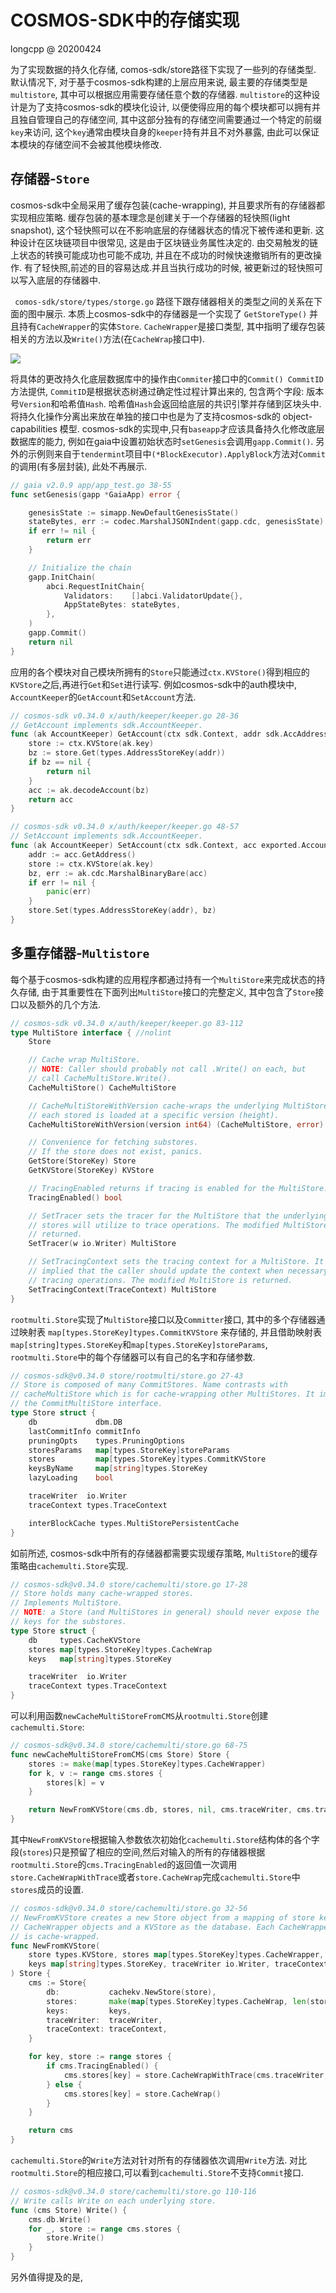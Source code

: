 # COSMOS-SDK中的存储实现

longcpp @ 20200424

为了实现数据的持久化存储, comos-sdk/store路径下实现了一些列的存储类型. 默认情况下, 对于基于cosmos-sdk构建的上层应用来说, 最主要的存储类型是`multistore`, 其中可以根据应用需要存储任意个数的存储器. `multistore`的这种设计是为了支持cosmos-sdk的模块化设计, 以便使得应用的每个模块都可以拥有并且独自管理自己的存储空间, 其中这部分独有的存储空间需要通过一个特定的前缀`key`来访问, 这个`key`通常由模块自身的`keeper`持有并且不对外暴露, 由此可以保证本模块的存储空间不会被其他模块修改.

## 存储器-`Store`

cosmos-sdk中全局采用了缓存包装(cache-wrapping), 并且要求所有的存储器都实现相应策略. 缓存包装的基本理念是创建关于一个存储器的轻快照(light snapshot), 这个轻快照可以在不影响底层的存储器状态的情况下被传递和更新. 这种设计在区块链项目中很常见, 这是由于区块链业务属性决定的. 由交易触发的链上状态的转换可能成功也可能不成功, 并且在不成功的时候快速撤销所有的更改操作. 有了轻快照,前述的目的容易达成.并且当执行成功的时候, 被更新过的轻快照可以写入底层的存储器中.

` comos-sdk/store/types/storge.go` 路径下跟存储器相关的类型之间的关系在下面的图中展示. 本质上cosmos-sdk中的存储器是一个实现了 `GetStoreType()` 并且持有`CacheWrapper`的实体`Store`. `CacheWrapper`是接口类型, 其中指明了缓存包装相关的方法以及`Write()`方法(在`CacheWrap`接口中). 

![](./images/cosmos-store.png)

将具体的更改持久化底层数据库中的操作由`Commiter`接口中的`Commit() CommitID`方法提供, `CommitID`是根据状态树通过确定性过程计算出来的, 包含两个字段: 版本号`Version`和哈希值`Hash`. 哈希值`Hash`会返回给底层的共识引擎并存储到区块头中. 将持久化操作分离出来放在单独的接口中也是为了支持cosmos-sdk的 object-capabilities 模型. cosmos-sdk的实现中,只有`baseapp`才应该具备持久化修改底层数据库的能力, 例如在gaia中设置初始状态时`setGenesis`会调用`gapp.Commit()`. 另外的示例则来自于`tendermint`项目中`(*BlockExecutor).ApplyBlock`方法对`Commit`的调用(有多层封装), 此处不再展示.

```go
// gaia v2.0.9 app/app_test.go 38-55
func setGenesis(gapp *GaiaApp) error {

	genesisState := simapp.NewDefaultGenesisState()
	stateBytes, err := codec.MarshalJSONIndent(gapp.cdc, genesisState)
	if err != nil {
		return err
	}

	// Initialize the chain
	gapp.InitChain(
		abci.RequestInitChain{
			Validators:    []abci.ValidatorUpdate{},
			AppStateBytes: stateBytes,
		},
	)
	gapp.Commit()
	return nil
}
```

应用的各个模块对自己模块所拥有的`Store`只能通过`ctx.KVStore()`得到相应的`KVStore`之后,再进行`Get`和`Set`进行读写. 例如cosmos-sdk中的auth模块中, `AccountKeeper`的`GetAccount`和`SetAccount`方法.

```go
// cosmos-sdk v0.34.0 x/auth/keeper/keeper.go 28-36
// GetAccount implements sdk.AccountKeeper.
func (ak AccountKeeper) GetAccount(ctx sdk.Context, addr sdk.AccAddress) exported.Account {
	store := ctx.KVStore(ak.key)
	bz := store.Get(types.AddressStoreKey(addr))
	if bz == nil {
		return nil
	}
	acc := ak.decodeAccount(bz)
	return acc
}

// cosmos-sdk v0.34.0 x/auth/keeper/keeper.go 48-57
// SetAccount implements sdk.AccountKeeper.
func (ak AccountKeeper) SetAccount(ctx sdk.Context, acc exported.Account) {
	addr := acc.GetAddress()
	store := ctx.KVStore(ak.key)
	bz, err := ak.cdc.MarshalBinaryBare(acc)
	if err != nil {
		panic(err)
	}
	store.Set(types.AddressStoreKey(addr), bz)
}
```

## 多重存储器-`Multistore`

每个基于cosmos-sdk构建的应用程序都通过持有一个`MultiStore`来完成状态的持久存储, 由于其重要性在下面列出`MultiStore`接口的完整定义, 其中包含了`Store`接口以及额外的几个方法.

```go
// cosmos-sdk v0.34.0 x/auth/keeper/keeper.go 83-112
type MultiStore interface { //nolint
	Store

	// Cache wrap MultiStore.
	// NOTE: Caller should probably not call .Write() on each, but
	// call CacheMultiStore.Write().
	CacheMultiStore() CacheMultiStore

	// CacheMultiStoreWithVersion cache-wraps the underlying MultiStore where
	// each stored is loaded at a specific version (height).
	CacheMultiStoreWithVersion(version int64) (CacheMultiStore, error)

	// Convenience for fetching substores.
	// If the store does not exist, panics.
	GetStore(StoreKey) Store
	GetKVStore(StoreKey) KVStore

	// TracingEnabled returns if tracing is enabled for the MultiStore.
	TracingEnabled() bool

	// SetTracer sets the tracer for the MultiStore that the underlying
	// stores will utilize to trace operations. The modified MultiStore is
	// returned.
	SetTracer(w io.Writer) MultiStore

	// SetTracingContext sets the tracing context for a MultiStore. It is
	// implied that the caller should update the context when necessary between
	// tracing operations. The modified MultiStore is returned.
	SetTracingContext(TraceContext) MultiStore
}
```

`rootmulti.Store`实现了`MultiStore`接口以及`Committer`接口,  其中的多个存储器通过映射表 `map[types.StoreKey]types.CommitKVStore` 来存储的, 并且借助映射表`map[string]types.StoreKey`和`map[types.StoreKey]storeParams`, `rootmulti.Store`中的每个存储器可以有自己的名字和存储参数.

```go
// cosmos-sdk@v0.34.0 store/rootmulti/store.go 27-43
// Store is composed of many CommitStores. Name contrasts with
// cacheMultiStore which is for cache-wrapping other MultiStores. It implements
// the CommitMultiStore interface.
type Store struct {
	db             dbm.DB
	lastCommitInfo commitInfo
	pruningOpts    types.PruningOptions
	storesParams   map[types.StoreKey]storeParams
	stores         map[types.StoreKey]types.CommitKVStore
	keysByName     map[string]types.StoreKey
	lazyLoading    bool

	traceWriter  io.Writer
	traceContext types.TraceContext

	interBlockCache types.MultiStorePersistentCache
}
```

如前所述, cosmos-sdk中所有的存储器都需要实现缓存策略, `MultiStore`的缓存策略由`cachemulti.Store`实现.

```go
// cosmos-sdk@v0.34.0 store/cachemulti/store.go 17-28
// Store holds many cache-wrapped stores.
// Implements MultiStore.
// NOTE: a Store (and MultiStores in general) should never expose the
// keys for the substores.
type Store struct {
	db     types.CacheKVStore
	stores map[types.StoreKey]types.CacheWrap
	keys   map[string]types.StoreKey

	traceWriter  io.Writer
	traceContext types.TraceContext
}
```

可以利用函数`newCacheMultiStoreFromCMS`从`rootmulti.Store`创建`cachemulti.Store`:

```go
// cosmos-sdk@v0.34.0 store/cachemulti/store.go 68-75
func newCacheMultiStoreFromCMS(cms Store) Store {
	stores := make(map[types.StoreKey]types.CacheWrapper)
	for k, v := range cms.stores {
		stores[k] = v
	}

	return NewFromKVStore(cms.db, stores, nil, cms.traceWriter, cms.traceContext)
}
```

其中`NewFromKVStore`根据输入参数依次初始化`cachemulti.Store`结构体的各个字段(`stores`)只是预留了相应的空间,然后对输入的所有的存储器根据`rootmulti.Store`的`cms.TracingEnabled`的返回值一次调用`store.CacheWrapWithTrace`或者`store.CacheWrap`完成`cachemulti.Store`中`stores`成员的设置.

```go
// cosmos-sdk@v0.34.0 store/cachemulti/store.go 32-56
// NewFromKVStore creates a new Store object from a mapping of store keys to
// CacheWrapper objects and a KVStore as the database. Each CacheWrapper store
// is cache-wrapped.
func NewFromKVStore(
	store types.KVStore, stores map[types.StoreKey]types.CacheWrapper,
	keys map[string]types.StoreKey, traceWriter io.Writer, traceContext types.TraceContext,
) Store {
	cms := Store{
		db:           cachekv.NewStore(store),
		stores:       make(map[types.StoreKey]types.CacheWrap, len(stores)),
		keys:         keys,
		traceWriter:  traceWriter,
		traceContext: traceContext,
	}

	for key, store := range stores {
		if cms.TracingEnabled() {
			cms.stores[key] = store.CacheWrapWithTrace(cms.traceWriter, cms.traceContext)
		} else {
			cms.stores[key] = store.CacheWrap()
		}
	}

	return cms
}
```

`cachemulti.Store`的`Write`方法对针对所有的存储器依次调用`Write`方法. 对比`rootmulti.Store`的相应接口,可以看到`cachemulti.Store`不支持`Commit`接口.

```go
// cosmos-sdk@v0.34.0 store/cachemulti/store.go 110-116
// Write calls Write on each underlying store.
func (cms Store) Write() {
	cms.db.Write()
	for _, store := range cms.stores {
		store.Write()
	}
}
```

另外值得提及的是, 